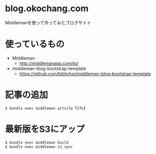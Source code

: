 # blog.okochang.com

Middlemanを使って作ってみたブログサイト

# 使っているもの

- Middleman
  - http://middlemanapp.com/jp/
- middleman-blog-bootstrap-template
  - https://github.com/biblichor/middleman-blog-bootstrap-template

# 記事の追加

````
$ bundle exec middleman article TITLE
````

# 最新版をS3にアップ

````
$ bundle exec middleman build
$ bundle exec middleman s3_sync 
````
